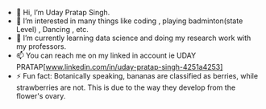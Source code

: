 - 👋 Hi, I’m Uday Pratap Singh.
- 👀 I’m interested in many things like coding , playing badminton(state Level) , Dancing , etc.
- 🌱 I’m currently learning data science and doing my research work with my professors.
- 📫 You can reach me on my linked in account ie UDAY PRATAP[www.linkedin.com/in/uday-pratap-singh-4251a4253]
- ⚡ Fun fact: Botanically speaking, bananas are classified as berries, while strawberries are not. This is due to the way they develop from the flower's ovary.

<!---
Its-Me-Uday/Its-Me-Uday is a ✨ special ✨ repository because its `README.md` (this file) appears on your GitHub profile.
You can click the Preview link to take a look at your changes.
--->
